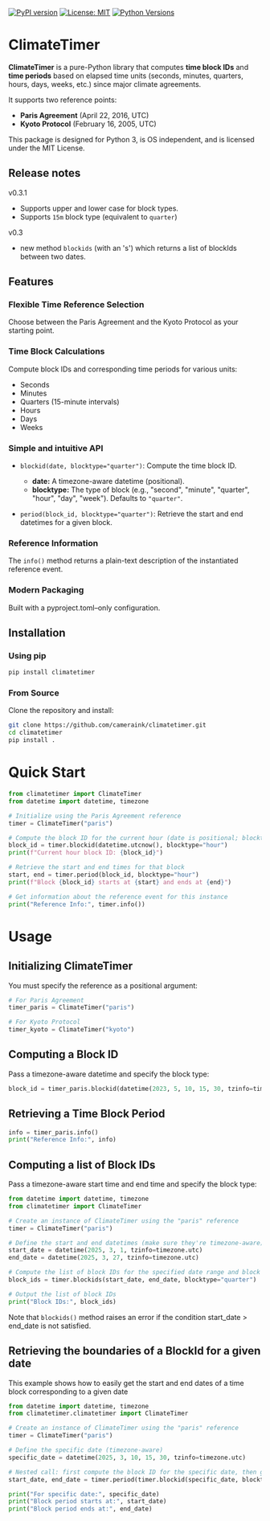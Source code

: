 [![PyPI version](https://img.shields.io/pypi/v/climatetimer.svg)](https://pypi.org/project/climatetimer/)
[![License: MIT](https://img.shields.io/badge/License-MIT-yellow.svg)](LICENSE)
[![Python Versions](https://img.shields.io/pypi/pyversions/climatetimer.svg)](https://pypi.org/project/climatetimer/)

# ClimateTimer

**ClimateTimer** is a pure-Python library that computes **time block IDs** and **time periods** based on elapsed time units (seconds, minutes, quarters, hours, days, weeks, etc.) since major climate agreements.

It supports two reference points:
- **Paris Agreement** (April 22, 2016, UTC)
- **Kyoto Protocol** (February 16, 2005, UTC)

This package is designed for Python 3, is OS independent, and is licensed under the MIT License.

## Release notes

v0.3.1
- Supports upper and lower case for block types.
- Supports `15m` block type (equivalent to `quarter`)

v0.3
- new method `blockids` (with an 's') which returns a list of blockIds between two dates.

## Features

### Flexible Time Reference Selection
Choose between the Paris Agreement and the Kyoto Protocol as your starting point.

### Time Block Calculations
Compute block IDs and corresponding time periods for various units:
  - Seconds
  - Minutes
  - Quarters (15-minute intervals)
  - Hours
  - Days
  - Weeks

### Simple and intuitive API

  - `blockid(date, blocktype="quarter")`: Compute the time block ID.  
    - **date:** A timezone-aware datetime (positional).  
    - **blocktype:** The type of block (e.g., "second", "minute", "quarter", "hour", "day", "week"). Defaults to `"quarter"`.

  - `period(block_id, blocktype="quarter")`: Retrieve the start and end datetimes for a given block.

### Reference Information
  The `info()` method returns a plain-text description of the instantiated reference event.

### Modern Packaging
Built with a pyproject.toml–only configuration.

## Installation

### Using pip
```bash
pip install climatetimer
```

### From Source
Clone the repository and install:
```bash
git clone https://github.com/cameraink/climatetimer.git
cd climatetimer
pip install .
```

# Quick Start
```python
from climatetimer import ClimateTimer
from datetime import datetime, timezone

# Initialize using the Paris Agreement reference
timer = ClimateTimer("paris")

# Compute the block ID for the current hour (date is positional; blocktype defaults to "quarter")
block_id = timer.blockid(datetime.utcnow(), blocktype="hour")
print(f"Current hour block ID: {block_id}")

# Retrieve the start and end times for that block
start, end = timer.period(block_id, blocktype="hour")
print(f"Block {block_id} starts at {start} and ends at {end}")

# Get information about the reference event for this instance
print("Reference Info:", timer.info())
```

# Usage
## Initializing ClimateTimer
You must specify the reference as a positional argument:
```python
# For Paris Agreement
timer_paris = ClimateTimer("paris")

# For Kyoto Protocol
timer_kyoto = ClimateTimer("kyoto")

```

## Computing a Block ID
Pass a timezone-aware datetime and specify the block type:
```python
block_id = timer_paris.blockid(datetime(2023, 5, 10, 15, 30, tzinfo=timezone.utc), blocktype="hour")
```

## Retrieving a Time Block Period
```python
info = timer_paris.info()
print("Reference Info:", info)
```

## Computing a list of Block IDs
Pass a timezone-aware start time and end time and specify the block type:
```python
from datetime import datetime, timezone
from climatetimer import ClimateTimer

# Create an instance of ClimateTimer using the "paris" reference
timer = ClimateTimer("paris")

# Define the start and end datetimes (make sure they're timezone-aware)
start_date = datetime(2025, 3, 1, tzinfo=timezone.utc)
end_date = datetime(2025, 3, 27, tzinfo=timezone.utc)

# Compute the list of block IDs for the specified date range and block type
block_ids = timer.blockids(start_date, end_date, blocktype="quarter")

# Output the list of block IDs
print("Block IDs:", block_ids)
```

Note that `blockids()` method raises an error if the condition start_date > end_date is not satisfied.

## Retrieving the boundaries of a BlockId for a given date
This example shows how to easily get the start and end dates of a time block
corresponding to a given date 

```python
from datetime import datetime, timezone
from climatetimer.climatetimer import ClimateTimer

# Create an instance of ClimateTimer using the "paris" reference
timer = ClimateTimer("paris")

# Define the specific date (timezone-aware)
specific_date = datetime(2025, 3, 10, 15, 30, tzinfo=timezone.utc)

# Nested call: first compute the block ID for the specific date, then get its period.
start_date, end_date = timer.period(timer.blockid(specific_date, blocktype="hour"), blocktype="hour")

print("For specific date:", specific_date)
print("Block period starts at:", start_date)
print("Block period ends at:", end_date)
```